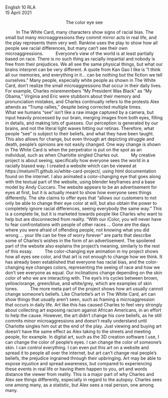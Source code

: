 
English 10 RLA  
15 April 2021  

<p style="text-align: center;">The color eye see</p>
	&ensp;&ensp;&ensp;&ensp;&ensp;In The White Card, many characters show signs of racial bias. The small but many microaggressions they commit mirror acts in real life, and the play represents them very well. Rankine uses the play to show how all people see racial differences, but many can’t see their own microaggressions.  
	&ensp;&ensp;&ensp;&ensp;&ensp;Everyone’s view of the world is at least partially based on race. There is no such thing as racially impartial and nobody is free from their prejudices. We all see the same physical things, but what our brains interpret can be very different. A quote from Kan Gao I like is “I think all our memories, and everything in it… can be nothing but the fiction we tell ourselves.” Many people, especially white people as shown in The White Card, don’t realize the small microaggressions that occur in their daily lives. For example, Charles misremembers “My President Was Black” as “My Obama,” Virginia and Eric were stubborn about their memory and pronunciation mistakes, and Charles continually refers to the protests Alex attends as “Trump rallies,” despite being corrected multiple times.  
	&ensp;&ensp;&ensp;&ensp;&ensp;What we humans “see” isn’t like a raw image captured by a camera, but input heavily processed by our brain, merging images from both eyes, filling in details, and making lots of guesses. Our perception is generated by our brains, and not the literal light waves hitting our retinas. Therefore, what people “see” is subject to their beliefs, and what they have been taught. This also allows for change, but even through art depicting struggle and death, people’s opinions are not easily changed. One way change is shown in The White Card is when the perpetrator is put on the spot as an individual, such as when Charlotte singled Charles out.
	&ensp;&ensp;&ensp;&ensp;&ensp;My creative project is about seeing, specifically how everyone sees the world in a racially biased way. I created a website which can be viewed at https://melumi11.github.io/white-card-project/, using html documentation found on the internet. I also animated a color-changing eye that goes along with the textual part of the website, using blender keyframes and a base model by Andy Cuccaro. The website appears to be an advertisement for eyes at first, but it is actually meant to show how everyone sees things differently. The site claims to offer eyes that “allows our customers to not only be able to change their eye color at will, but also obtain the power to completely ignore racial differences, seeing everybody the same way.” This is a complete lie, but it is marketed towards people like Charles who want to help but are disconnected from reality. “With our iColor, you will never have to fear confrontations with people of other races … Gone are the days where you were afraid of offending people, not knowing what you did wrong … your life can be free of worry forever” are parts that describe some of Charles’s wishes in the form of an advertisement. The spoilered part of the website also explains the project’s meaning, similarly to the rest of this essay.
	&ensp;&ensp;&ensp;&ensp;&ensp;The color-changing eye animation in my project shows how all eyes see color, and that art is not enough to change how we think. It has already been established that everyone has racial bias, and the color-changing eye changes colors, representing the seeing of race and how we don’t see everyone as equal. Our inclinations change depending on the skin color of who we are interacting with. The eye’s iris cycles between brown, yellow/orange, green/blue, and white/grey, which are examples of skin tones.  
	&ensp;&ensp;&ensp;&ensp;&ensp;The more meta part of the project shows how art usually cannot change someone’s beliefs. Like Charlotte’s art in The White Card, art can show things that usually aren’t seen, such as framing a microaggression that occurs in daily life. Art like this has caused Charles to feel very strongly about collecting art exposing racism against African Americans, in an effort to help the cause. However, the art didn’t change his core beliefs, as he still commits minor microaggressions and doesn’t really understand until Charlotte singles him out at the end of the play. Just viewing and buying art doesn’t have the same effect as Alex taking to the streets and meeting people, for example. In digital art, such as the 3D creation software I use, I can change the color of people’s eyes. I can change the color of someone’s skin. I can control everything. I can even put this art on a website and spread it to people all over the internet, but art can’t change real people’s beliefs, the prejudice ingrained through their upbringing. Art may be able to expose injustice and spread awareness, but compared to experiencing these events in real life or having them happen to you, art and words distance the viewer from reality. This is a major part of why Charles and Alex see things differently, especially in regard to the autopsy. Charles sees one among many, as a statistic, but Alex sees a real person, one among many.
